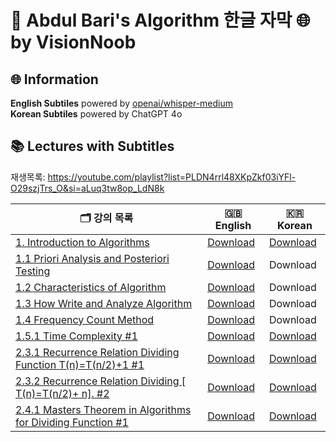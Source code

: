 # 🚀 Abdul Bari's Algorithm 한글 자막 🌐 by VisionNoob

## 🌐 Information 
**English Subtiles** powered by [openai/whisper-medium](https://huggingface.co/openai/whisper-medium)  
**Korean Subtiles** powered by ChatGPT 4o

## 📚 Lectures with Subtitles
재생목록: https://youtube.com/playlist?list=PLDN4rrl48XKpZkf03iYFl-O29szjTrs_O&si=aLuq3tw8op_LdN8k

|🗂️ 강의 목록  | 🇬🇧 English     | 🇰🇷 Korean |
|--------------|--------------|--------------|
| [1. Introduction to Algorithms](https://www.youtube.com/watch?v=0IAPZzGSbME)                                  | [Download](./eng/1_0_Introduction_to_Algorithms.srt)                              | [Download](./ko/1_0_Introduction_to_Algorithms_kor.srt)  |
| [1.1 Priori Analysis and Posteriori Testing](https://www.youtube.com/watch?v=-JTq1BFBwmo)                     | [Download](./eng/1_1_Priori_Analysis_and_Posteriori_Testing.srt)                  | Download  |
| [1.2 Characteristics of Algorithm](https://www.youtube.com/watch?v=FbYzBWdhMb0)                               | [Download](./eng/1_2_Characteristics_of_Algorithm.srt)                            | Download  |
| [1.3 How Write and Analyze Algorithm](https://www.youtube.com/watch?v=xGYsEqe9Vl0)                            | [Download](./eng/1_3_How_Write_and_Analyze_Algorithm.srt)                         | Download  |
| [1.4 Frequency Count Method](https://www.youtube.com/watch?v=1U3Uwct45IY)                                     | [Download](./eng/1_4_Frequency_Count_Method.srt)                                  | Download  |
| [1.5.1 Time Complexity #1](https://youtu.be/9TlHvipP5yA)                                                      | [Download](./eng/1_5_1_Time_Complexity_1.srt)                                     | [Download](./ko/1_5_1_Time_Complexity_1_kor.srt)  |
| [2.3.1 Recurrence Relation Dividing Function T(n)=T(n/2)+1 #1](https://www.youtube.com/watch?v=8gt0D0IqU5w)   | [Download](./eng/2_3_1_Recurrence_Relation_Dividing_Function_1.srt)               | [Download](./ko/2_3_1_Recurrence_Relation_Dividing_Function_1_kor.srt)|
| [2.3.2 Recurrence Relation Dividing [ T(n)=T(n/2)+ n]. #2](https://youtu.be/XcZw01FuH18)                      | [Download](./eng/2_3_2_Recurrence_Relation_Dividing_2.srt)                        | [Download](./ko/2_3_2_Recurrence_Relation_Dividing_2_kor.srt)|
| [2.4.1 Masters Theorem in Algorithms for Dividing Function #1](https://youtu.be/OynWkEj0S-s)                  | [Download](./eng/2_4_1_Masters_Theorem_in_Algorithms_for_Dividing_Function_1.srt) | [Download](./ko/2_4_1_Masters_Theorem_in_Algorithms_for_Dividing_Function_1_kor.srt)|
